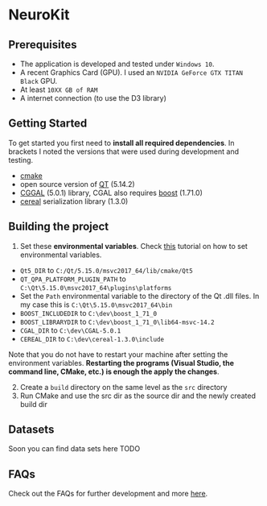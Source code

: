 # NeuroKit

## Prerequisites
* The application is developed and tested under `Windows 10`.
* A recent Graphics Card (GPU). I used an `NVIDIA GeForce GTX TITAN Black` GPU. 
* At least `10XX GB of RAM`
* A internet connection (to use the D3 library)

## Getting Started
To get started you first need to **install all required dependencies**. In brackets I noted the versions that were used during development and testing.
* [cmake](https://cmake.org/)
* open source version of [QT](https://www.qt.io/download-open-source?hsCtaTracking=9f6a2170-a938-42df-a8e2-a9f0b1d6cdce%7C6cb0de4f-9bb5-4778-ab02-bfb62735f3e5) (5.14.2)
* [CGGAL](https://www.cgal.org/download.html) (5.0.1) library, CGAL also requires [boost](https://www.boost.org/) (1.71.0)
* [cereal](https://uscilab.github.io/cereal/) serialization library (1.3.0)

## Building the project
1. Set these **environmental variables**. Check [this](https://www.youtube.com/watch?v=bEroNNzqlF4) tutorial on how to set environmental variables. 
* `Qt5_DIR` to `C:/Qt/5.15.0/msvc2017_64/lib/cmake/Qt5`
* `QT_QPA_PLATFORM_PLUGIN_PATH` to `C:\Qt\5.15.0\msvc2017_64\plugins\platforms`
* Set the `Path` environmental variable to the directory of the Qt .dll files. In my case this is `C:\Qt\5.15.0\msvc2017_64\bin`
* `BOOST_INCLUDEDIR` to `C:\dev\boost_1_71_0`
* `BOOST_LIBRARYDIR` to `C:\dev\boost_1_71_0\lib64-msvc-14.2`
* `CGAL_DIR` to `C:\dev\CGAL-5.0.1`
* `CEREAL_DIR` to `C:\dev\cereal-1.3.0\include`


Note that you do not have to restart your machine after setting the environment variables. **Restarting the programs (Visual Studio, the command line, CMake, etc.) is enough the apply the changes**.  

2. Create a `build` directory on the same level as the `src` directory
3. Run CMake and use the src dir as the source dir and the newly created build dir

## Datasets
Soon you can find data sets here TODO

## FAQs
Check out the FAQs for further development and more [here](https://github.com/jakobtroidl/NeuroKit/wiki/FAQs). 



